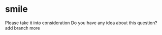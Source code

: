 # smile
Please take it into consideration
Do you have any idea about this question?
add branch
more
